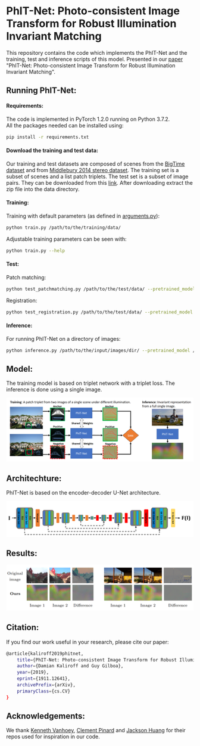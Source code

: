 # PhIT-Net: Photo-consistent Image Transform for Robust Illumination Invariant Matching

This repository contains the code which implements the PhIT-Net and the training, test and inference scripts of this model.
Presented in our [paper](https://arxiv.org/abs/1911.12641) "PhIT-Net: Photo-consistent Image Transform for Robust Illumination Invariant Matching". 

## Running PhIT-Net:
#### Requirements:
The code is implemented in PyTorch 1.2.0 running on Python 3.7.2.
\
All the packages needed can be installed using:
```bash
pip install -r requirements.txt
```

#### Download the training and test data:
Our training and test datasets are composed of scenes from the [BigTime dataset](http://www.cs.cornell.edu/projects/bigtime/) and from  [Middlebury 2014 stereo dataset](http://vision.middlebury.edu/stereo/data/scenes2014/).
The training set is a subset of scenes and a list patch triplets. The test set is a subset of image pairs.
They can be downloaded from this [link](https://drive.google.com/open?id=1neK9SxoZ-PDkrvBAqy0iolyTWPpPH_Ch).
After downloading extract the zip file into the data directory.

#### Training:
Training with default parameters (as defined in [arguments.py](arguments.py)):
```bash
python train.py /path/to/the/training/data/
```
Adjustable training parameters can be seen with:
```bash
python train.py --help
```

#### Test:
Patch matching:
 ```bash
python test_patchmatching.py /path/to/the/test/data/ --pretrained_model /path/to/the/pretrained/model/
```
Registration:
```bash
python test_registration.py /path/to/the/test/data/ --pretrained_model /path/to/the/pretrained/model/
```

#### Inference:
For running PhIT-Net on a directory of images:
```bash
python inference.py /path/to/the/input/images/dir/ --pretrained_model /path/to/the/pretrained/model/ --output --/path/to/the/output/images/dir/
```

## Model:
The training model is based on triplet network with a triplet loss. The inference is done using a single image.


![Model](readme_files/model.png)

## Architechture:
PhIT-Net is based on the encoder-decoder U-Net architecture.

![U-Net Architecture](readme_files/arch.png )

## Results:
![images](readme_files/images.png)

## Citation:
If you find our work useful in your research, please cite our paper:
```bash
@article{kaliroff2019phitnet,
    title={PhIT-Net: Photo-consistent Image Transform for Robust Illumination Invariant Matching},
    author={Damian Kaliroff and Guy Gilboa},
    year={2019},
    eprint={1911.12641},
    archivePrefix={arXiv},
    primaryClass={cs.CV}
}
```

## Acknowledgements:
We thank [Kenneth Vanhoey](https://github.com/kvanhoey/UnsupervisedIntrinsicDecomposition), 
[Clement Pinard](https://github.com/ClementPinard/SfmLearner-Pytorch) and 
[Jackson Huang](https://github.com/jaxony/unet-pytorch) 
for their repos used for inspiration in our code.

